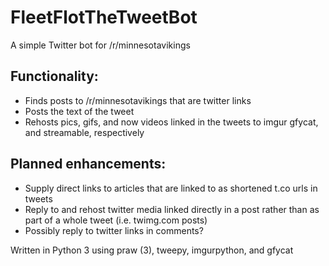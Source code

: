 # FleetFlotTheTweetBot

A simple Twitter bot for /r/minnesotavikings

## Functionality:

* Finds posts to /r/minnesotavikings that are twitter links
* Posts the text of the tweet
* Rehosts pics, gifs, and now videos linked in the tweets to imgur gfycat, and streamable, respectively

## Planned enhancements:

* Supply direct links to articles that are linked to as shortened t.co urls in tweets
* Reply to and rehost twitter media linked directly in a post rather than as part of a whole tweet (i.e. twimg.com posts)
* Possibly reply to twitter links in comments?

Written in Python 3 using praw (3), tweepy, imgurpython, and gfycat
